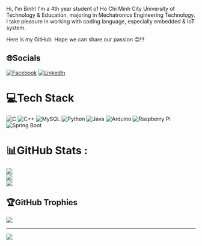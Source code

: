 Hi, I'm Binh! I'm a 4th year student of Ho Chi Minh City University of Technology & Education, majoring in Mechatronics Engineering Technology. I take pleasure in working with coding language, especially embedded & IoT system. 

Here is my GitHub. Hope we can share our passion 😊!!!

## 🌐Socials
[![Facebook](https://img.shields.io/badge/Facebook-%231877F2.svg?logo=Facebook&logoColor=white)](https://facebook.com/https://www.facebook.com/binhphan122.ct/) [![LinkedIn](https://img.shields.io/badge/LinkedIn-%230077B5.svg?logo=linkedin&logoColor=white)](https://linkedin.com/in/https://www.linkedin.com/in/phan-le-thanh-binh-122ct/) 

# 💻Tech Stack
![C](https://img.shields.io/badge/c-%2300599C.svg?style=flat&logo=c&logoColor=white) ![C++](https://img.shields.io/badge/c++-%2300599C.svg?style=flat&logo=c%2B%2B&logoColor=white) ![MySQL](https://img.shields.io/badge/mysql-%2300f.svg?style=flat&logo=mysql&logoColor=white) ![Python](https://img.shields.io/badge/python-3670A0?style=flat&logo=python&logoColor=ffdd54) ![Java](https://img.shields.io/badge/java-%23ED8B00.svg?style=for-the-badge&logo=openjdk&logoColor=white) ![Arduino](https://img.shields.io/badge/-Arduino-00979D?style=flat&logo=Arduino&logoColor=white) ![Raspberry Pi](https://img.shields.io/badge/-RaspberryPi-C51A4A?style=flat&logo=Raspberry-Pi) ![Spring Boot](https://img.shields.io/badge/-SpingBoot-%2300599C.svg?style=flat&logo=springboot)
# 📊GitHub Stats :
![](https://github-readme-stats.vercel.app/api?username=binhphan1202&theme=radical&hide_border=false&include_all_commits=false&count_private=false)<br/>
![](https://github-readme-streak-stats.herokuapp.com/?user=binhphan1202&theme=radical&hide_border=false)<br/>
![](https://github-readme-stats.vercel.app/api/top-langs/?username=binhphan1202&theme=radical&hide_border=false&include_all_commits=false&count_private=false&layout=compact)

## 🏆GitHub Trophies
![](https://github-trophies.vercel.app/?username=binhphan1202&theme=onedark&no-frame=false&no-bg=false&margin-w=4)

---
[![](https://visitcount.itsvg.in/api?id=binhphan1202&icon=9&color=10)](https://visitcount.itsvg.in)
